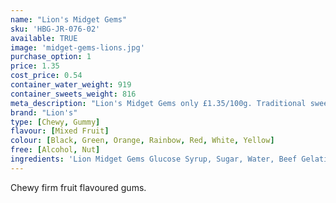```yaml
---
name: "Lion's Midget Gems"
sku: 'HBG-JR-076-02'
available: TRUE
image: 'midget-gems-lions.jpg'
purchase_option: 1
price: 1.35
cost_price: 0.54
container_water_weight: 919
container_sweets_weight: 816
meta_description: "Lion's Midget Gems only £1.35/100g. Traditional sweets and more at Humbugs Confectionery Store. Specialists in satisfying your sweet tooth!"
brand: "Lion's"
type: [Chewy, Gummy]
flavour: [Mixed Fruit]
colour: [Black, Green, Orange, Rainbow, Red, White, Yellow]
free: [Alcohol, Nut]
ingredients: 'Lion Midget Gems Glucose Syrup, Sugar, Water, Beef Gelatine, Potato Starch, Citric Acid, Liquorice Powder, Natural Flavourings, Vegetable Oil, Acetic Acid, Natural Colours (Vegetable Carbon, Chlorophyll, Lutein, Paprika Extract, Anthocyanins), Glazing Agent (Carnuba Wax). May Contain Traces of Milk.'
---
```

Chewy firm fruit flavoured gums.